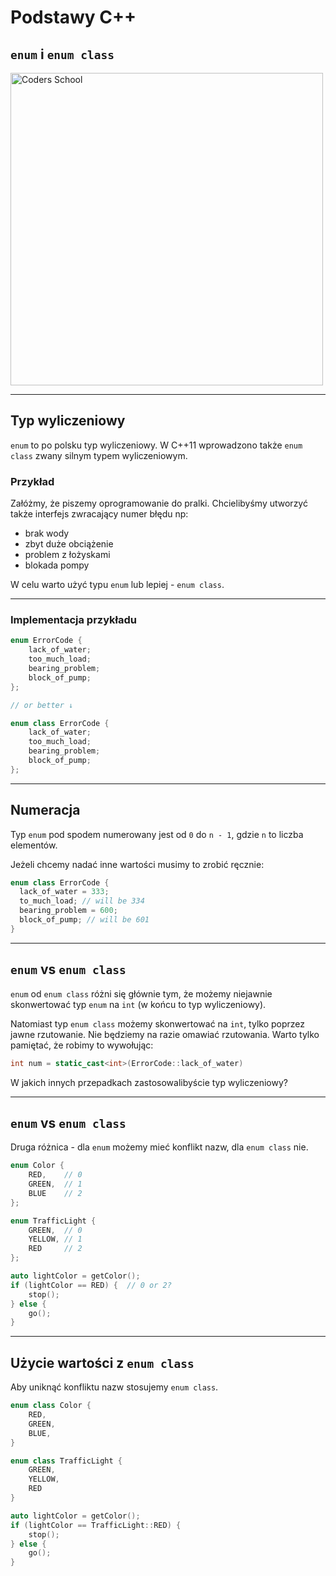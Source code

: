<!-- .slide: data-background="#111111" -->

# Podstawy C++

## `enum` i `enum class`

<a href="https://coders.school">
    <img width="500" data-src="../img/coders_school_logo.png" alt="Coders School" class="plain">
</a>

___

## Typ wyliczeniowy

`enum` to po polsku typ wyliczeniowy.
W C++11 wprowadzono także `enum class` zwany silnym typem wyliczeniowym.

### Przykład <!-- .element: class="fragment fade-in" -->

Załóżmy, że piszemy oprogramowanie do pralki.
Chcielibyśmy utworzyć także interfejs zwracający numer błędu np:
<!-- .element: class="fragment fade-in" -->

* <!-- .element: class="fragment fade-in" --> brak wody
* <!-- .element: class="fragment fade-in" --> zbyt duże obciążenie
* <!-- .element: class="fragment fade-in" --> problem z łożyskami
* <!-- .element: class="fragment fade-in" --> blokada pompy
  
W celu warto użyć typu `enum` lub lepiej - `enum class`.
<!-- .element: class="fragment fade-in" -->

___

### Implementacja przykładu

```cpp
enum ErrorCode {
    lack_of_water;
    too_much_load;
    bearing_problem;
    block_of_pump;
};

// or better ↓

enum class ErrorCode {
    lack_of_water;
    too_much_load;
    bearing_problem;
    block_of_pump;
};
```

___

## Numeracja

Typ `enum` pod spodem numerowany jest od `0` do `n - 1`, gdzie `n` to liczba elementów.
<!-- .element: class="fragment fade-in" -->

Jeżeli chcemy nadać inne wartości musimy to zrobić ręcznie:
<!-- .element: class="fragment fade-in" -->

```cpp
enum class ErrorCode {
  lack_of_water = 333;
  to_much_load; // will be 334
  bearing_problem = 600;
  block_of_pump; // will be 601
}
```
<!-- .element: class="fragment fade-in" -->

___

## `enum` vs `enum class`

`enum` od `enum class` różni się głównie tym, że możemy niejawnie skonwertować typ `enum` na `int` (w końcu to typ wyliczeniowy).

Natomiast typ `enum class` możemy skonwertować na `int`, tylko poprzez jawne rzutowanie. Nie będziemy na razie omawiać rzutowania. Warto tylko
pamiętać, że robimy to wywołując:
<!-- .element: class="fragment fade-in" -->

```cpp
int num = static_cast<int>(ErrorCode::lack_of_water)
```
<!-- .element: class="fragment fade-in" -->

W jakich innych przepadkach zastosowalibyście typ wyliczeniowy?
<!-- .element: class="fragment fade-in" -->

___
<!-- .slide: style="font-size: 0.9em" -->

## `enum` vs `enum class`

Druga różnica - dla `enum` możemy mieć konflikt nazw, dla `enum class` nie.

```cpp
enum Color {
    RED,    // 0
    GREEN,  // 1
    BLUE    // 2
};
```
<!-- .element: class="fragment fade-in" -->

```cpp
enum TrafficLight {
    GREEN,  // 0
    YELLOW, // 1
    RED     // 2
};
```
<!-- .element: class="fragment fade-in" -->

```cpp
auto lightColor = getColor();
if (lightColor == RED) {  // 0 or 2?
    stop();
} else {
    go();
}
```
<!-- .element: class="fragment fade-in" -->

___
<!-- .slide: style="font-size: 0.9em" -->

## Użycie wartości z `enum class`

Aby uniknąć konfliktu nazw stosujemy `enum class`.

```cpp
enum class Color {
    RED,
    GREEN,
    BLUE,
}
```
<!-- .element: class="fragment fade-in" -->

```cpp
enum class TrafficLight {
    GREEN,
    YELLOW,
    RED
}
```
<!-- .element: class="fragment fade-in" -->

```cpp
auto lightColor = getColor();
if (lightColor == TrafficLight::RED) {
    stop();
} else {
    go();
}
```
<!-- .element: class="fragment fade-in" -->
